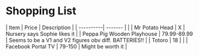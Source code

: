 # Shopping List

| Item      | Price | Description |
| ----------| ------- | | 
| Mr Potato Head | X | Nursery says Sophie likes it | 
| Peppa Pig Wooden Playhouse | 79.99-89.99 | Seems to be a V1 and V2 figures obv diff. BATTERIES!! |
| Totoro | 18 | |
| Facebook Portal TV | 79-150 | Might be worth it |


